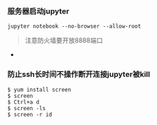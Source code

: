 ### 服务器启动jupyter
```
jupyter notebook --no-browser --allow-root
```
>注意防火墙要开放8888端口
-   
### 防止ssh长时间不操作断开连接jupyter被kill
```
$ yum install screen
$ screen
$ Ctrl+a d
$ screen -ls
$ screen -r id 
```